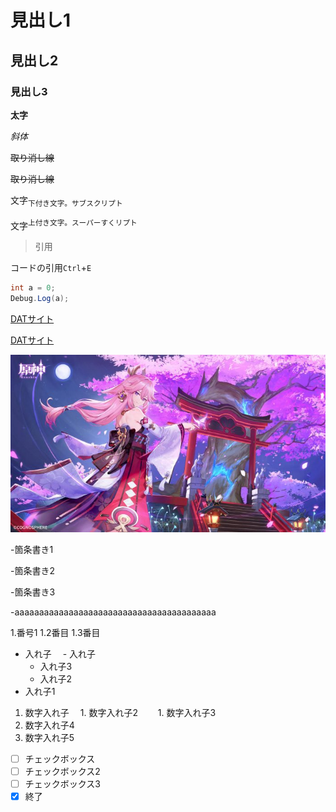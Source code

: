 # 見出し1
## 見出し2
### 見出し3

**太字**

*斜体*

~~取り消し線~~

<s>取り消し線</s>

文字<sub>下付き文字。サブスクリプト</sub>

文字<sup>上付き文字。スーパーすくリプト</sup>

> 引用

コードの引用`Ctrl`+`E`

```cs
int a = 0;
Debug.Log(a);
```


[DATサイト](https://www.dat.ac.jp)

<a href="https://www.dat.ac.jp">DATサイト</a>

![画像](./images/yae.jpg)

-箇条書き1

-箇条書き2

-箇条書き3

-aaaaaaaaaaaaaaaaaaaaaaaaaaaaaaaaaaaaaaaaa

1.番号1
1.2番目
1.3番目

- 入れ子
　- 入れ子
   - 入れ子3
  - 入れ子2
- 入れ子1

1. 数字入れ子
　1. 数字入れ子2
　　1. 数字入れ子3
  1. 数字入れ子4
1. 数字入れ子5

-[ ] チェックボックス
-[ ] チェックボックス2
-[ ] チェックボックス3
-[x] 終了
